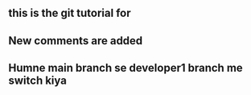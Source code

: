 ## this is the git tutorial for

## New comments are added 

## Humne main branch se developer1 branch me switch kiya 